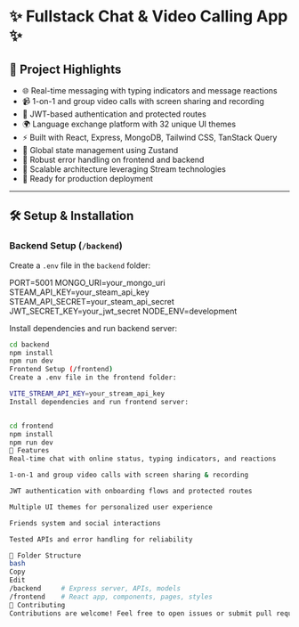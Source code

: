 # ✨ Fullstack Chat & Video Calling App ✨

## 🚀 Project Highlights

- 🌐 Real-time messaging with typing indicators and message reactions  
- 📹 1-on-1 and group video calls with screen sharing and recording  
- 🔐 JWT-based authentication and protected routes  
- 🌍 Language exchange platform with 32 unique UI themes  
- ⚡ Built with React, Express, MongoDB, Tailwind CSS, TanStack Query  
- 🧠 Global state management using Zustand  
- 🚨 Robust error handling on frontend and backend  
- 🎯 Scalable architecture leveraging Stream technologies  
- 🚀 Ready for production deployment  

---

## 🛠️ Setup & Installation

### Backend Setup (`/backend`)

Create a `.env` file in the `backend` folder:

PORT=5001
MONGO_URI=your_mongo_uri
STEAM_API_KEY=your_steam_api_key
STEAM_API_SECRET=your_steam_api_secret
JWT_SECRET_KEY=your_jwt_secret
NODE_ENV=development


Install dependencies and run backend server:

```bash
cd backend
npm install
npm run dev
Frontend Setup (/frontend)
Create a .env file in the frontend folder:

VITE_STREAM_API_KEY=your_stream_api_key
Install dependencies and run frontend server:


cd frontend
npm install
npm run dev
🎥 Features
Real-time chat with online status, typing indicators, and reactions

1-on-1 and group video calls with screen sharing & recording

JWT authentication with onboarding flows and protected routes

Multiple UI themes for personalized user experience

Friends system and social interactions

Tested APIs and error handling for reliability

📂 Folder Structure
bash
Copy
Edit
/backend     # Express server, APIs, models
/frontend    # React app, components, pages, styles
🤝 Contributing
Contributions are welcome! Feel free to open issues or submit pull requests.